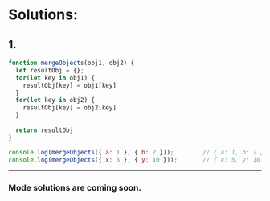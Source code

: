 # Solutions:

## 1. 
```js
function mergeObjects(obj1, obj2) {
  let resultObj = {};
  for(let key in obj1) {
    resultObj[key] = obj1[key]
  }
  for(let key in obj2) {
    resultObj[key] = obj2[key]
  }
  
  return resultObj
}

console.log(mergeObjects({ a: 1 }, { b: 2 }));        // { a: 1, b: 2 }
console.log(mergeObjects({ x: 5 }, { y: 10 }));       // { x: 5, y: 10 }

```

---
### Mode solutions are coming soon.
